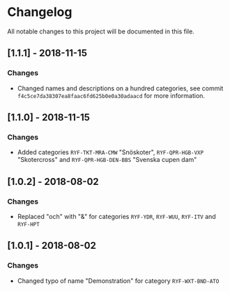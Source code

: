# Changelog
All notable changes to this project will be documented in this file.

## [1.1.1] - 2018-11-15
### Changes
- Changed names and descriptions on a hundred categories, see commit `f4c5ce7da38307ea8faac6fd625b0e0a30adaacd` for more information.

## [1.1.0] - 2018-11-15
### Changes
- Added categories `RYF-TKT-MRA-CMW` "Snöskoter", `RYF-QPR-HGB-VXP` "Skotercross" and `RYF-QPR-HGB-DEN-BBS` "Svenska cupen dam"

## [1.0.2] - 2018-08-02
### Changes
- Replaced "och" with "&" for categories `RYF-YDR`, `RYF-WUU`, `RYF-ITV` and `RYF-HPT`

## [1.0.1] - 2018-08-02
### Changes
- Changed typo of name "Demonstration" for category `RYF-WXT-BND-ATO`
